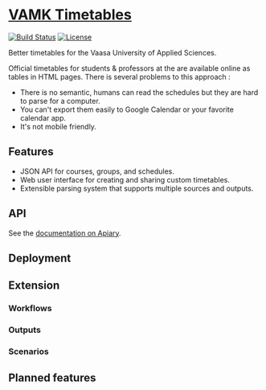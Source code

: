 # [VAMK Timetables](http://timetables.maxmouchet.com)

[![Build Status](http://img.shields.io/travis/maxmouchet/vamk-timetables.svg)](https://travis-ci.org/maxmouchet/vamk-timetables)
[![License](http://img.shields.io/badge/license-MIT-blue.svg)](#)

Better timetables for the Vaasa University of Applied Sciences.

Official timetables for students & professors at the are available online as tables in HTML pages.
There is several problems to this approach :  
- There is no semantic, humans can read the schedules but they are hard to parse for a computer.  
- You can't export them easily to Google Calendar or your favorite calendar app.  
- It's not mobile friendly.

## Features
- JSON API for courses, groups, and schedules.
- Web user interface for creating and sharing custom timetables.
- Extensible parsing system that supports multiple sources and outputs.

## API
See the [documentation on Apiary](http://docs.vamktimetables.apiary.io).
 

## Deployment

## Extension
### Workflows

### Outputs

### Scenarios

## Planned features

